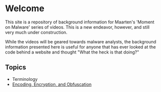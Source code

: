 # Welcome

This site is a repository of background information for Maarten's 'Moment on Malware' series of videos. This is a new endeavor, however, and still very much under construction.

While the videos will be geared towards malware analysts, the background information presented here is useful for anyone that has ever looked at the code behind a website and thought "What the heck is that doing?"

## Topics
* Terminology
 * [Encoding, Encryption, and Obfuscation](Encoding.md)
